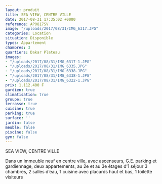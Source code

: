 ```yaml
---
layout: produit
title: SEA VIEW, CENTRE VILLE
date: 2017-08-31 17:35:02 +0000
reference: AP0817SV
image: "/uploads/2017/08/31/IMG_6317.JPG"
categories: Location
situation: Disponible
types: Appartement
chambres: 3
quartiers: Dakar Plateau
images:
- "/uploads/2017/08/31/IMG_6317-1.JPG"
- "/uploads/2017/08/31/IMG_6335.JPG"
- "/uploads/2017/08/31/IMG_6338.JPG"
- "/uploads/2017/08/31/IMG_6338-1.JPG"
- "/uploads/2017/08/31/IMG_6322-1.JPG"
prix: 1.112.400 F
gardien: true
climatisation: true
groupe: true
terrasse: true
cuisine: true
parking: true
surface: ''
jardin: false
meuble: false
piscine: false
gym: false
---
```



SEA VIEW, CENTRE VILLE

Dans un immeuble neuf en centre ville, avec ascenseurs, G.E. parking et gardiennage, deux appartements, au 2e et au 3e étages d’1 séjour 3 chambres, 2 salles d’eau, 1 cuisine avec placards haut et bas, 1 toilette visiteurs

